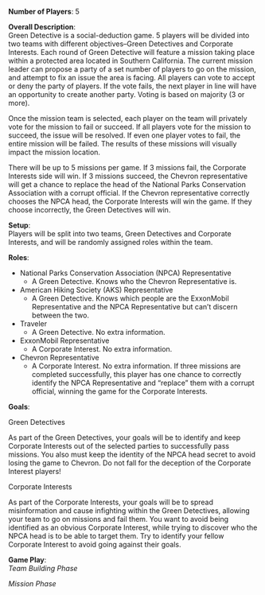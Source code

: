 **Number of Players**: 5

**Overall Description**:  
Green Detective is a social-deduction game. 5 players will be divided into two teams with different objectives–Green Detectives and Corporate Interests. Each round of Green Detective will feature a mission taking place within a protected area located in Southern California. The current mission leader can propose a party of a set number of players to go on the mission, and attempt to fix an issue the area is facing. All players can vote to accept or deny the party of players. If the vote fails, the next player in line will have an opportunity to create another party. Voting is based on majority (3 or more).

Once the mission team is selected, each player on the team will privately vote for the mission to fail or succeed. If all players vote for the mission to succeed, the issue will be resolved. If even one player votes to fail, the entire mission will be failed. The results of these missions will visually impact the mission location. 

There will be up to 5 missions per game. If 3 missions fail, the Corporate Interests side will win. If 3 missions succeed, the Chevron representative will get a chance to replace the head of the National Parks Conservation Association with a corrupt official. If the Chevron representative correctly chooses the NPCA head, the Corporate Interests will win the game. If they choose incorrectly, the Green Detectives will win.

**Setup**:  
Players will be split into two teams, Green Detectives and Corporate Interests, and will be randomly assigned roles within the team.

**Roles**:

* National Parks Conservation Association (NPCA) Representative  
  * A Green Detective. Knows who the Chevron Representative is.  
* American Hiking Society (AKS) Representative  
  * A Green Detective. Knows which people are the ExxonMobil Representative and the NPCA Representative but can’t discern between the two.  
* Traveler  
  * A Green Detective. No extra information.  
* ExxonMobil Representative  
  * A Corporate Interest. No extra information.  
* Chevron Representative  
  * A Corporate Interest. No extra information. If three missions are completed successfully, this player has one chance to correctly identify the NPCA Representative and “replace” them with a corrupt official, winning the game for the Corporate Interests.

**Goals**:

Green Detectives

As part of the Green Detectives, your goals will be to identify and keep Corporate Interests out of the selected parties to successfully pass missions. You also must keep the identity of the NPCA head secret to avoid losing the game to Chevron. Do not fall for the deception of the Corporate Interest players\!

Corporate Interests

As part of the Corporate Interests, your goals will be to spread misinformation and cause infighting within the Green Detectives, allowing your team to go on missions and fail them. You want to avoid being identified as an obvious Corporate Interest, while trying to discover who the NPCA head is to be able to target them. Try to identify your fellow Corporate Interest to avoid going against their goals. 

**Game Play**:  
*Team Building Phase*

*Mission Phase*